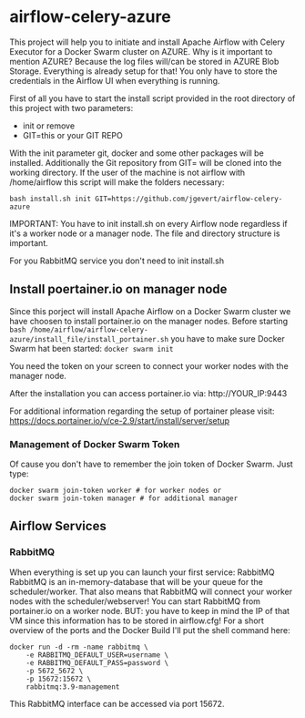 # airflow-celery-azure
This project will help you to initiate and install Apache Airflow with Celery Executor for a Docker Swarm cluster on AZURE.
Why is it important to mention AZURE? Because the log files will/can be stored in AZURE Blob Storage. Everything is already setup for that!
You only have to store the credentials in the Airflow UI when everything is running.

First of all you have to start the install script provided in the root directory of this project with two parameters:

- init or remove
- GIT=this or your GIT REPO

With the init parameter git, docker and some other packages will be installed. Additionally the Git repository from GIT=
will be cloned into the working directory. If the user of the machine is not airflow with /home/airflow this script will
make the folders necessary:

```
bash install.sh init GIT=https://github.com/jgevert/airflow-celery-azure
```

IMPORTANT: You have to init install.sh on every Airflow node regardless if it's a worker node or a manager node.
The file and directory structure is important.

For you RabbitMQ service you don't need to init install.sh

## Install poertainer.io on manager node
Since this porject will install Apache Airflow on a Docker Swarm cluster we have choosen to install portainer.io
on the manager nodes. Before starting `bash /home/airflow/airflow-celery-azure/install_file/install_portainer.sh` 
you have to make sure Docker Swarm hat been started: 
`docker swarm init`

You need the token on your screen to connect your worker nodes with the manager node.

After the installation you can access portainer.io via: http://YOUR_IP:9443

For additional information regarding the setup of portainer please visit: https://docs.portainer.io/v/ce-2.9/start/install/server/setup

### Management of Docker Swarm Token
Of cause you don't have to remember the join token of Docker Swarm. Just type:
```
docker swarm join-token worker # for worker nodes or
docker swarm join-token manager # for additional manager
```

## Airflow Services
### RabbitMQ
When everything is set up you can launch your first service: RabbitMQ
RabbitMQ is an in-memory-database that will be your queue for the scheduler/worker. That also means that RabbitMQ will connect your worker nodes with the scheduler/webserver!
You can start RabbitMQ from portainer.io on a worker node. BUT: you have to keep in mind the IP of that VM since this information has to be stored in airflow.cfg!
For a short overview of the ports and the Docker Build I'll put the shell command here:

```
docker run -d -rm -name rabbitmq \
    -e RABBITMQ_DEFAULT_USER=username \
    -e RABBITMQ_DEFAULT_PASS=password \
    -p 5672_5672 \
    -p 15672:15672 \
    rabbitmq:3.9-management
```
This RabbitMQ interface can be accessed via port 15672.
